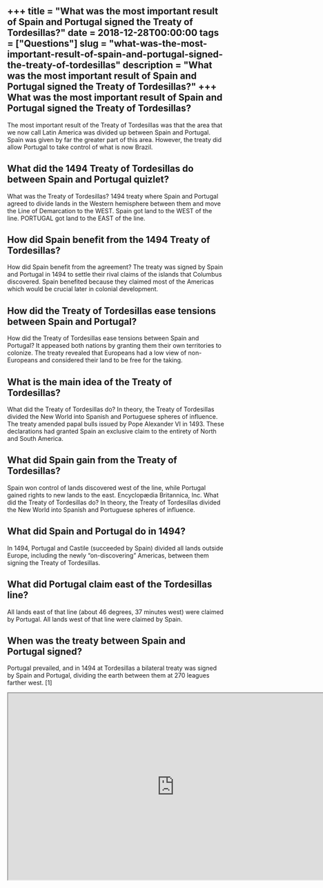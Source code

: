 +++
title = "What was the most important result of Spain and Portugal signed the Treaty of Tordesillas?"
date = 2018-12-28T00:00:00
tags = ["Questions"]
slug = "what-was-the-most-important-result-of-spain-and-portugal-signed-the-treaty-of-tordesillas"
description = "What was the most important result of Spain and Portugal signed the Treaty of Tordesillas?"
+++
What was the most important result of Spain and Portugal signed the Treaty of Tordesillas?
------------------------------------------------------------------------------------------

The most important result of the Treaty of Tordesillas was that the area that we now call Latin America was divided up between Spain and Portugal. Spain was given by far the greater part of this area. However, the treaty did allow Portugal to take control of what is now Brazil.

What did the 1494 Treaty of Tordesillas do between Spain and Portugal quizlet?
------------------------------------------------------------------------------

What was the Treaty of Tordesillas? 1494 treaty where Spain and Portugal agreed to divide lands in the Western hemisphere between them and move the Line of Demarcation to the WEST. Spain got land to the WEST of the line. PORTUGAL got land to the EAST of the line.

How did Spain benefit from the 1494 Treaty of Tordesillas?
----------------------------------------------------------

How did Spain benefit from the agreement? The treaty was signed by Spain and Portugal in 1494 to settle their rival claims of the islands that Columbus discovered. Spain benefited because they claimed most of the Americas which would be crucial later in colonial development.

How did the Treaty of Tordesillas ease tensions between Spain and Portugal?
---------------------------------------------------------------------------

How did the Treaty of Tordesillas ease tensions between Spain and Portugal? It appeased both nations by granting them their own territories to colonize. The treaty revealed that Europeans had a low view of non-Europeans and considered their land to be free for the taking.

What is the main idea of the Treaty of Tordesillas?
---------------------------------------------------

What did the Treaty of Tordesillas do? In theory, the Treaty of Tordesillas divided the New World into Spanish and Portuguese spheres of influence. The treaty amended papal bulls issued by Pope Alexander VI in 1493. These declarations had granted Spain an exclusive claim to the entirety of North and South America.

What did Spain gain from the Treaty of Tordesillas?
---------------------------------------------------

Spain won control of lands discovered west of the line, while Portugal gained rights to new lands to the east. Encyclopædia Britannica, Inc. What did the Treaty of Tordesillas do? In theory, the Treaty of Tordesillas divided the New World into Spanish and Portuguese spheres of influence.

What did Spain and Portugal do in 1494?
---------------------------------------

In 1494, Portugal and Castile (succeeded by Spain) divided all lands outside Europe, including the newly “on-discovering” Americas, between them signing the Treaty of Tordesillas.

What did Portugal claim east of the Tordesillas line?
-----------------------------------------------------

All lands east of that line (about 46 degrees, 37 minutes west) were claimed by Portugal. All lands west of that line were claimed by Spain.

When was the treaty between Spain and Portugal signed?
------------------------------------------------------

Portugal prevailed, and in 1494 at Tordesillas a bilateral treaty was signed by Spain and Portugal, dividing the earth between them at 270 leagues farther west. \[1\]

<iframe allow="accelerometer; autoplay; clipboard-write; encrypted-media; gyroscope; picture-in-picture" allowfullscreen="" class="__youtube_prefs__  epyt-is-override  no-lazyload" data-no-lazy="1" data-origheight="433" data-origwidth="770" data-skipgform_ajax_framebjll="" height="433" id="_ytid_84407" loading="lazy" src="https://www.youtube.com/embed/OKyzxCNgX6Y?enablejsapi=1&autoplay=0&cc_load_policy=0&cc_lang_pref=&iv_load_policy=1&loop=0&modestbranding=0&rel=1&fs=1&playsinline=0&autohide=2&theme=dark&color=red&controls=1&" title="YouTube player" width="770"></iframe>